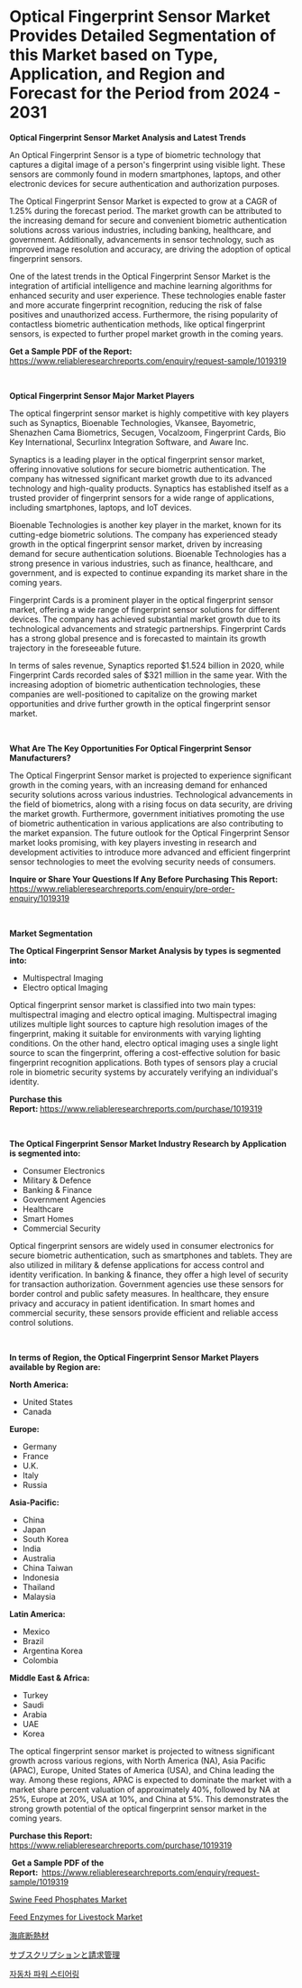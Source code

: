 <p><h1>Optical Fingerprint Sensor Market Provides Detailed Segmentation of this Market based on Type, Application, and Region and Forecast for the Period from 2024 - 2031</h1></p><p><strong>Optical Fingerprint Sensor Market Analysis and Latest Trends</strong></p>
<p><p>An Optical Fingerprint Sensor is a type of biometric technology that captures a digital image of a person's fingerprint using visible light. These sensors are commonly found in modern smartphones, laptops, and other electronic devices for secure authentication and authorization purposes.</p><p>The Optical Fingerprint Sensor Market is expected to grow at a CAGR of 1.25% during the forecast period. The market growth can be attributed to the increasing demand for secure and convenient biometric authentication solutions across various industries, including banking, healthcare, and government. Additionally, advancements in sensor technology, such as improved image resolution and accuracy, are driving the adoption of optical fingerprint sensors.</p><p>One of the latest trends in the Optical Fingerprint Sensor Market is the integration of artificial intelligence and machine learning algorithms for enhanced security and user experience. These technologies enable faster and more accurate fingerprint recognition, reducing the risk of false positives and unauthorized access. Furthermore, the rising popularity of contactless biometric authentication methods, like optical fingerprint sensors, is expected to further propel market growth in the coming years.</p></p>
<p><strong>Get a Sample PDF of the Report:&nbsp;</strong> <a href="https://www.reliableresearchreports.com/enquiry/request-sample/1019319">https://www.reliableresearchreports.com/enquiry/request-sample/1019319</a></p>
<p>&nbsp;</p>
<p><strong>Optical Fingerprint Sensor Major Market Players</strong></p>
<p><p>The optical fingerprint sensor market is highly competitive with key players such as Synaptics, Bioenable Technologies, Vkansee, Bayometric, Shenazhen Cama Biometrics, Secugen, Vocalzoom, Fingerprint Cards, Bio Key International, Securlinx Integration Software, and Aware Inc.</p><p>Synaptics is a leading player in the optical fingerprint sensor market, offering innovative solutions for secure biometric authentication. The company has witnessed significant market growth due to its advanced technology and high-quality products. Synaptics has established itself as a trusted provider of fingerprint sensors for a wide range of applications, including smartphones, laptops, and IoT devices.</p><p>Bioenable Technologies is another key player in the market, known for its cutting-edge biometric solutions. The company has experienced steady growth in the optical fingerprint sensor market, driven by increasing demand for secure authentication solutions. Bioenable Technologies has a strong presence in various industries, such as finance, healthcare, and government, and is expected to continue expanding its market share in the coming years.</p><p>Fingerprint Cards is a prominent player in the optical fingerprint sensor market, offering a wide range of fingerprint sensor solutions for different devices. The company has achieved substantial market growth due to its technological advancements and strategic partnerships. Fingerprint Cards has a strong global presence and is forecasted to maintain its growth trajectory in the foreseeable future.</p><p>In terms of sales revenue, Synaptics reported $1.524 billion in 2020, while Fingerprint Cards recorded sales of $321 million in the same year. With the increasing adoption of biometric authentication technologies, these companies are well-positioned to capitalize on the growing market opportunities and drive further growth in the optical fingerprint sensor market.</p></p>
<p>&nbsp;</p>
<p><strong>What Are The Key Opportunities For Optical Fingerprint Sensor Manufacturers?</strong></p>
<p><p>The Optical Fingerprint Sensor market is projected to experience significant growth in the coming years, with an increasing demand for enhanced security solutions across various industries. Technological advancements in the field of biometrics, along with a rising focus on data security, are driving the market growth. Furthermore, government initiatives promoting the use of biometric authentication in various applications are also contributing to the market expansion. The future outlook for the Optical Fingerprint Sensor market looks promising, with key players investing in research and development activities to introduce more advanced and efficient fingerprint sensor technologies to meet the evolving security needs of consumers.</p></p>
<p><strong>Inquire or Share Your Questions If Any Before Purchasing This Report:</strong> <a href="https://www.reliableresearchreports.com/enquiry/pre-order-enquiry/1019319">https://www.reliableresearchreports.com/enquiry/pre-order-enquiry/1019319</a></p>
<p>&nbsp;</p>
<p><strong>Market Segmentation</strong></p>
<p><strong>The Optical Fingerprint Sensor Market Analysis by types is segmented into:</strong></p>
<p><ul><li>Multispectral Imaging</li><li>Electro optical Imaging</li></ul></p>
<p><p>Optical fingerprint sensor market is classified into two main types: multispectral imaging and electro optical imaging. Multispectral imaging utilizes multiple light sources to capture high resolution images of the fingerprint, making it suitable for environments with varying lighting conditions. On the other hand, electro optical imaging uses a single light source to scan the fingerprint, offering a cost-effective solution for basic fingerprint recognition applications. Both types of sensors play a crucial role in biometric security systems by accurately verifying an individual's identity.</p></p>
<p><strong>Purchase this Report:&nbsp;</strong><a href="https://www.reliableresearchreports.com/purchase/1019319">https://www.reliableresearchreports.com/purchase/1019319</a></p>
<p>&nbsp;</p>
<p><strong>The Optical Fingerprint Sensor Market Industry Research by Application is segmented into:</strong></p>
<p><ul><li>Consumer Electronics</li><li>Military & Defence</li><li>Banking & Finance</li><li>Government Agencies</li><li>Healthcare</li><li>Smart Homes</li><li>Commercial Security</li></ul></p>
<p><p>Optical fingerprint sensors are widely used in consumer electronics for secure biometric authentication, such as smartphones and tablets. They are also utilized in military & defense applications for access control and identity verification. In banking & finance, they offer a high level of security for transaction authorization. Government agencies use these sensors for border control and public safety measures. In healthcare, they ensure privacy and accuracy in patient identification. In smart homes and commercial security, these sensors provide efficient and reliable access control solutions.</p></p>
<p>&nbsp;</p>
<p><strong>In terms of Region, the Optical Fingerprint Sensor Market Players available by Region are:</strong></p>
<p>
    <p> <strong> North America: </strong>
        <ul>
            <li>United States</li>
            <li>Canada</li>
        </ul>
        </p> 
    <p> <strong> Europe: </strong>
        <ul>
            <li>Germany</li>
            <li>France</li>
            <li>U.K.</li>
            <li>Italy</li>
            <li>Russia</li>
        </ul>
        </p> 
    <p> <strong> Asia-Pacific: </strong>
        <ul>
            <li>China</li>
            <li>Japan</li>
            <li>South Korea</li>
            <li>India</li>
            <li>Australia</li>
            <li>China Taiwan</li>
            <li>Indonesia</li>
            <li>Thailand</li>
            <li>Malaysia</li>
        </ul>
        </p> 
    <p> <strong> Latin America: </strong>
        <ul>
            <li>Mexico</li>
            <li>Brazil</li>
            <li>Argentina Korea</li>
            <li>Colombia</li>
        </ul>
        </p> 
    <p> <strong> Middle East & Africa: </strong>
        <ul>
            <li>Turkey</li>
            <li>Saudi</li>
            <li>Arabia</li>
            <li>UAE</li>
            <li>Korea</li>
        </ul>
    </p>
    </p>
<p><p>The optical fingerprint sensor market is projected to witness significant growth across various regions, with North America (NA), Asia Pacific (APAC), Europe, United States of America (USA), and China leading the way. Among these regions, APAC is expected to dominate the market with a market share percent valuation of approximately 40%, followed by NA at 25%, Europe at 20%, USA at 10%, and China at 5%. This demonstrates the strong growth potential of the optical fingerprint sensor market in the coming years.</p></p>
<p><strong>Purchase this Report: </strong><a href="https://www.reliableresearchreports.com/purchase/1019319">https://www.reliableresearchreports.com/purchase/1019319</a></p>
<p>&nbsp;<strong>Get a Sample PDF of the Report:&nbsp;&nbsp;</strong><a href="https://www.reliableresearchreports.com/enquiry/request-sample/1019319">https://www.reliableresearchreports.com/enquiry/request-sample/1019319</a></p>
<p><strong></strong></p>
<p><p><a href="https://issuu.com/reportprime-2/docs/swine-feed-phosphates-market-size-2030.pptx">Swine Feed Phosphates Market</a></p><p><a href="https://issuu.com/reportprime-2/docs/feed-enzymes-for-livestock-market-size-2030.pptx">Feed Enzymes for Livestock Market</a></p><p><a href="https://github.com/ddwcuskozol07187/Market-Research-Report-List-1/blob/main/46679948215.md">海底断熱材</a></p><p><a href="https://github.com/xtkhtofdt934839/Market-Research-Report-List-1/blob/main/14465548214.md">サブスクリプションと請求管理</a></p><p><a href="https://github.com/FelipeGrrady654556/Market-Research-Report-List-1/blob/main/85184008004.md">자동차 파워 스티어링</a></p></p>